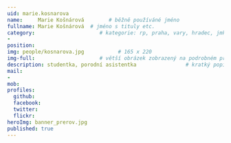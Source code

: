 ```yaml
---
uid: marie.kosnarova
name:     Marie Košnárová        # běžně používáné jméno
fullname: Marie Košnárová  # jméno s tituly etc.
category:                     # kategorie: rp, praha, vary, hradec, jmk, senat
- 
position:
img: people/kosnarova.jpg           # 165 x 220
img-full:                     # větší obrázek zobrazený na podrobném profilu
description: studentka, porodní asistentka                # kratký popis, max 160 znaků
mail:
- 
mob:         
profiles:
  github:
  facebook:       
  twitter:        
  flickr:       
heroImg: banner_prerov.jpg
published: true
---
```

